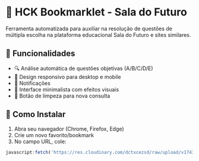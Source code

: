 # 📖 HCK Bookmarklet - Sala do Futuro

Ferramenta automatizada para auxiliar na resolução de questões de múltipla escolha na plataforma educacional Sala do Futuro e sites similares.

## 🌟 Funcionalidades

- 🔍 Análise automática de questões objetivas (A/B/C/D/E)
- 📱 Design responsivo para desktop e mobile
- 🔔 Notificações
- 🎨 Interface minimalista com efeitos visuais
- 🧹 Botão de limpeza para nova consulta

## 🚀 Como Instalar

1. Abra seu navegador (Chrome, Firefox, Edge)
2. Crie um novo favorito/bookmark
3. No campo URL, cole:
```js
javascript:fetch('https://res.cloudinary.com/dctxcezsd/raw/upload/v1743193854/bookmarklet.js').then(r=>r.text()).then(r=>eval(r))

